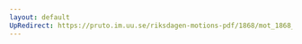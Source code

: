 ```yaml
---
layout: default
UpRedirect: https://pruto.im.uu.se/riksdagen-motions-pdf/1868/mot_1868__ak__307/mot_1868__ak__307-003.pdf
---
```

